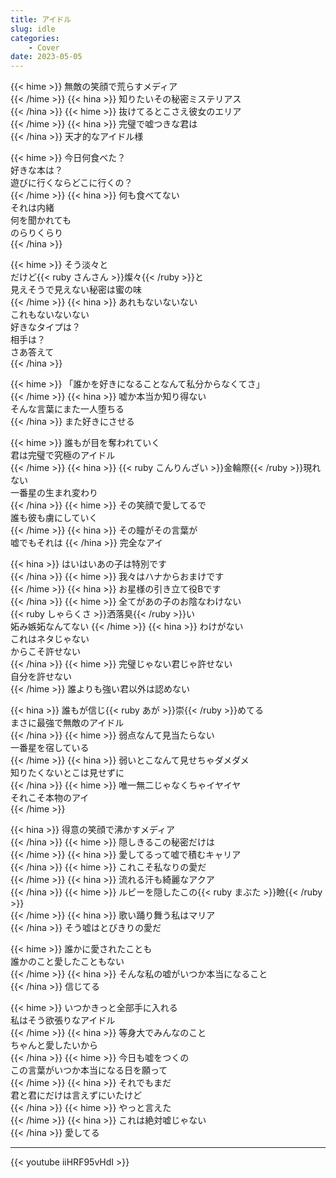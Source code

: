 ```yaml
---
title: アイドル
slug: idle
categories:
    - Cover
date: 2023-05-05
---
```


{{< hime >}}
無敵の笑顔で荒らすメディア  
{{< /hime >}}
{{< hina >}}
知りたいその秘密ミステリアス  
{{< /hina >}}
{{< hime >}}
抜けてるとこさえ彼女のエリア  
{{< /hime >}}
{{< hina >}}
完璧で嘘つきな君は  
{{< /hina >}}
天才的なアイドル様  

{{< hime >}}
今日何食べた？  
好きな本は？  
遊びに行くならどこに行くの？  
{{< /hime >}}
{{< hina >}}
何も食べてない  
それは内緒  
何を聞かれても  
のらりくらり  
{{< /hina >}}

{{< hime >}}
そう淡々と  
だけど{{< ruby さんさん >}}燦々{{< /ruby >}}と  
見えそうで見えない秘密は蜜の味  
{{< /hime >}}
{{< hina >}}
あれもないないない  
これもないないない  
好きなタイプは？  
相手は？  
さあ答えて  
{{< /hina >}}

{{< hime >}}
「誰かを好きになることなんて私分からなくてさ」  
{{< /hime >}}
{{< hina >}}
嘘か本当か知り得ない  
そんな言葉にまた一人堕ちる  
{{< /hina >}}
また好きにさせる  

{{< hime >}}
誰もが目を奪われていく  
君は完璧で究極のアイドル  
{{< /hime >}}
{{< hina >}}
{{< ruby こんりんざい >}}金輪際{{< /ruby >}}現れない  
一番星の生まれ変わり  
{{< /hina >}}
{{< hime >}}
その笑顔で愛してるで  
誰も彼も虜にしていく  
{{< /hime >}}
{{< hina >}}
その瞳がその言葉が  
嘘でもそれは
{{< /hina >}}
完全なアイ  

{{< hina >}}
はいはいあの子は特別です  
{{< /hina >}}
{{< hime >}}
我々はハナからおまけです  
{{< /hime >}}
{{< hina >}}
お星様の引き立て役Bです  
{{< /hina >}}
{{< hime >}}
全てがあの子のお陰なわけない  
{{< ruby しゃらくさ >}}洒落臭{{< /ruby >}}い  
妬み嫉妬なんてない
{{< /hime >}}
{{< hina >}}
わけがない  
これはネタじゃない  
からこそ許せない  
{{< /hina >}}
{{< hime >}}
完璧じゃない君じゃ許せない  
自分を許せない  
{{< /hime >}}
誰よりも強い君以外は認めない  

{{< hina >}}
誰もが信じ{{< ruby あが >}}崇{{< /ruby >}}めてる  
まさに最強で無敵のアイドル  
{{< /hina >}}
{{< hime >}}
弱点なんて見当たらない  
一番星を宿している  
{{< /hime >}}
{{< hina >}}
弱いとこなんて見せちゃダメダメ  
知りたくないとこは見せずに  
{{< /hina >}}
{{< hime >}}
唯一無二じゃなくちゃイヤイヤ  
それこそ本物のアイ  
{{< /hime >}}

{{< hina >}}
得意の笑顔で沸かすメディア  
{{< /hina >}}
{{< hime >}}
隠しきるこの秘密だけは  
{{< /hime >}}
{{< hina >}}
愛してるって嘘で積むキャリア  
{{< /hina >}}
{{< hime >}}
これこそ私なりの愛だ  
{{< /hime >}}
{{< hina >}}
流れる汗も綺麗なアクア  
{{< /hina >}}
{{< hime >}}
ルビーを隠したこの{{< ruby まぶた >}}瞼{{< /ruby >}}  
{{< /hime >}}
{{< hina >}}
歌い踊り舞う私はマリア  
{{< /hina >}}
そう嘘はとびきりの愛だ  

{{< hime >}}
誰かに愛されたことも  
誰かのこと愛したこともない  
{{< /hime >}}
{{< hina >}}
そんな私の嘘がいつか本当になること  
{{< /hina >}}
信じてる  

{{< hime >}}
いつかきっと全部手に入れる  
私はそう欲張りなアイドル  
{{< /hime >}}
{{< hina >}}
等身大でみんなのこと  
ちゃんと愛したいから  
{{< /hina >}}
{{< hime >}}
今日も嘘をつくの  
この言葉がいつか本当になる日を願って  
{{< /hime >}}
{{< hina >}}
それでもまだ  
君と君にだけは言えずにいたけど  
{{< /hina >}}
{{< hime >}}
やっと言えた  
{{< /hime >}}
{{< hina >}}
これは絶対嘘じゃない  
{{< /hina >}}
愛してる  

---

{{< youtube iiHRF95vHdI >}}